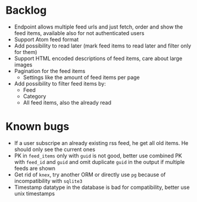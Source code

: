 # Backlog

* Endpoint allows multiple feed urls and just fetch, order and show the feed items, available also for not authenticated users
* Support Atom feed format
* Add possibility to read later (mark feed items to read later and filter only for them)
* Support HTML encoded descriptions of feed items, care about large images
* Pagination for the feed items
  * Settings like the amount of feed items per page
* Add possibility to filter feed items by:
  * Feed
  * Category
  * All feed items, also the already read

# Known bugs

* If a user subscripe an already existing rss feed, he get all old items. He should only see the current ones
* PK in `feed_items` only with `guid` is not good, better use combined PK with `feed_id` and `guid` and omit duplicate `guid` in the output if multiple feeds are shown
* Get rid of `knex`, try another ORM or directly use `pg` because of incompatibility with `sqlite3`
* Timestamp datatype in the database is bad for compatibility, better use unix timestamps
